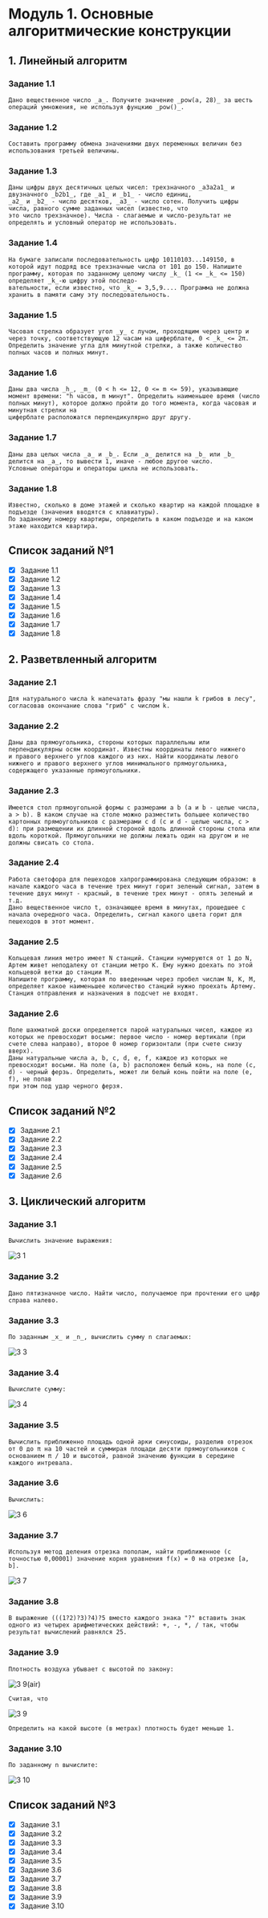 # Модуль 1. Основные алгоритмические конструкции
## 1. Линейный алгоритм
### Задание 1.1
```
Дано вещественное число _a_. Получите значение _pow(a, 28)_ за шесть операций умножения, не используя фунцкию _pow()_.
```
### Задание 1.2
```
Составить программу обмена значениями двух переменных величин без использования третьей величины.
```
### Задание 1.3
```
Даны цифры двух десятичных целых чисел: трехзначного _a3a2a1_ и двузначного _b2b1_, где _a1_ и _b1_ - число единиц,
_a2_ и _b2_ - число десятков, _a3_ - число сотен. Получить цифры числа, равного сумме заданных чисел (известно, что
это число трехзначное). Числа - слагаемые и число-результат не определять и условный оператор не использовать.
```
### Задание 1.4
```
На бумаге записали последовательность цифр 10110103...149150, в которой идут подряд все трехзначные числа от 101 до 150. Напишите программу, которая по заданному целому числу _k_ (1 <= _k_ <= 150) определяет _k_-ю цифру этой последо-
вательности, если известно, что _k_ = 3,5,9.... Программа не должна хранить в памяти саму эту последовательность.
```
### Задание 1.5
```
Часовая стрелка образует угол _y_ с лучом, проходящим через центр и через точку, соответствующую 12 часам на циферблате, 0 < _k_ <= 2π. Определить значение угла для минутной стрелки, а также количество полных часов и полных минут.
```
### Задание 1.6
```
Даны два числа _h_, _m_ (0 < h <= 12, 0 <= m <= 59), указывающие момент времени: "h часов, m минут". Определить наименьшее время (число полных минут), которое должно пройти до того момента, когда часовая и минутная стрелки на
циферблате расположатся перпендикулярно друг другу.
```
### Задание 1.7
```
Даны два целых числа _a_ и _b_. Если _a_ делится на _b_ или _b_ делится на _a_, то вывести 1, иначе - любое другое число.
Условные операторы и операторы цикла не использовать.
```
### Задание 1.8
```
Известно, сколько в доме этажей и сколько квартир на каждой площадке в подъезде (значения вводятся с клавиатуры).
По заданному номеру квартиры, определить в каком подъезде и на каком этаже находится квартира.
```
## Список заданий №1
- [x] Задание 1.1
- [x] Задание 1.2
- [x] Задание 1.3
- [x] Задание 1.4
- [x] Задание 1.5
- [x] Задание 1.6
- [x] Задание 1.7
- [x] Задание 1.8
## 2. Разветвленный алгоритм
### Задание 2.1
```
Для натурального числа k напечатать фразу "мы нашли k грибов в лесу", согласовав окончание слова "гриб" с числом k.
```
### Задание 2.2
```
Даны два прямоугольника, стороны которых параллельны или перпендикулярны осям координат. Известны координаты левого нижнего
и правого верхнего углов каждого из них. Найти координаты левого нижнего и правого верхнего углов минимального прямоугольника, содержащего указанные прямоугольники.
```
### Задание 2.3
```
Имеется стол прямоугольной формы с размерами a b (a и b - целые числа, a > b). В каком случае на столе можно разместить большее количество картонных прямоугольников с размерами c d (c и d - целые числа, c > d): при размещении их длинной стороной вдоль длинной стороны стола или вдоль короткой. Прямоугольники не должны лежать один на другом и не должны свисать со стола.
```
### Задание 2.4
```
Работа светофора для пешеходов хапрограммирована следующим образом: в начале каждого часа в течение трех минут горит зеленый сигнал, затем в течение двух минут - красный, в течение трех минут - опять зеленый и т.д.
Дано вещественное число t, означающее время в минутах, прошедшее с начала очередного часа. Определить, сигнал какого цвета горит для пешеходов в этот момент.
```
### Задание 2.5
```
Кольцевая линия метро имеет N станций. Станции нумеруются от 1 до N, Артем живет неподалеку от станции метро K. Ему нужно доехать по этой кольцевой ветки до станции M.
Напишите программу, которая по введенным через пробел числам N, K, M, определяет какое наименьшее количество станций нужно проехать Артему. Станция отправления и назначения в подсчет не входят.
```
### Задание 2.6
```
Поле шахматной доски определяется парой натуральных чисел, каждое из которых не превосходит восьми: первое число - номер вертикали (при счете слева направо), второе 0 номер горизонтали (при счете снизу вверх).
Даны натуральные числа a, b, c, d, e, f, каждое из которых не превосходит восьми. На поле (a, b) расположен белый конь, на поле (c, d) - черный ферзь. Определить, может ли белый конь пойти на поле (e, f), не попав
при этом под удар черного ферзя.
```
## Список заданий №2
- [x] Задание 2.1
- [x] Задание 2.2
- [x] Задание 2.3
- [x] Задание 2.4
- [x] Задание 2.5
- [x] Задание 2.6
## 3. Циклический алгоритм
### Задание 3.1
```
Вычислить значение выражения:
```
![3 1](https://github.com/podumai/NSU/assets/148055984/f85cefff-63c4-4ce8-b2d6-8fbfbdcf5ff3)
### Задание 3.2
```
Дано пятизначное число. Найти число, получаемое при прочтении его цифр справа налево.
```
### Задание 3.3
```
По заданным _x_ и _n_, вычислить сумму n слагаемых:
```
![3 3](https://github.com/podumai/NSU/assets/148055984/3407385e-bbdd-4be2-8993-c6fa4c83670e)
### Задание 3.4
```
Вычислите сумму:
```
![3 4](https://github.com/podumai/NSU/assets/148055984/7d0d2d25-e873-41ee-966a-470c02f805cd)
### Задание 3.5
```
Вычислить приближенно площадь одной арки синусоиды, разделив отрезок от 0 до π на 10 частей и суммирая площади десяти прямоугольников с основанием π / 10 и высотой, равной значению функции в середине каждого интревала.
```
### Задание 3.6
```
Вычислить:
```
![3 6](https://github.com/podumai/NSU/assets/148055984/f460402c-75e5-4d4e-b728-e8ae68177001)
### Задание 3.7
```
Используя метод деления отрезка пополам, найти приближенное (с точностью 0,00001) значение корня уравнения f(x) = 0 на отрезке [a, b].
```
![3 7](https://github.com/podumai/NSU/assets/148055984/03fe246f-9cbc-4be9-8be7-e14259b7c77a)
### Задание 3.8
```
В выражение (((1?2)?3)?4)?5 вместо каждого знака "?" вставить знак одного из четырех арифметических действий: +, -, *, / так, чтобы результат вычислений равнялся 25.
```
### Задание 3.9
```
Плотность воздуха убывает с высотой по закону:
```
![3 9(air)](https://github.com/podumai/NSU/assets/148055984/67d19c62-e276-494b-a176-c4417363a246)
```
Считая, что
```
![3 9](https://github.com/podumai/NSU/assets/148055984/ce873581-2735-4611-b371-7c444691f469)
```
Определить на какой высоте (в метрах) плотность будет меньше 1.
```
### Задание 3.10
```
По заданному n вычислите:
```
![3 10](https://github.com/podumai/NSU/assets/148055984/c4400bf7-3d45-45fe-b913-021b68cf9814)
## Список заданий №3
- [x] Задание 3.1
- [x] Задание 3.2
- [x] Задание 3.3
- [x] Задание 3.4
- [x] Задание 3.5
- [x] Задание 3.6
- [x] Задание 3.7
- [x] Задание 3.8
- [x] Задание 3.9
- [x] Задание 3.10
